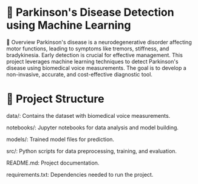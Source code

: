 # 🚀 Parkinson's Disease Detection using Machine Learning
🌟 Overview
Parkinson's disease is a neurodegenerative disorder affecting motor functions, leading to symptoms like tremors, stiffness, and bradykinesia. Early detection is crucial for effective management.
This project leverages machine learning techniques to detect Parkinson's disease using biomedical voice measurements. The goal is to develop a non-invasive, accurate, and cost-effective diagnostic tool.

# 📂 Project Structure

data/: Contains the dataset with biomedical voice measurements.

notebooks/: Jupyter notebooks for data analysis and model building.

models/: Trained model files for prediction.

src/: Python scripts for data preprocessing, training, and evaluation.

README.md: Project documentation.

requirements.txt: Dependencies needed to run the project.
